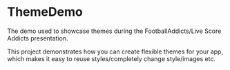 ThemeDemo
=========

The demo used to showcase themes during the FootballAddicts/Live Score Addicts presentation.

This project demonstrates how you can create flexible themes for your app, which makes it easy to reuse styles/completely change style/images etc.
